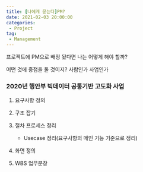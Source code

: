 ```yaml
---
title: [나에게 묻는다]PM?
date: 2021-02-03 20:00:00
categories:
 - Project
tag:
 - Management
---
```


프로젝트에 PM으로 배정 됬다면 나는 어떻게 해야 할까?

어떤 것에 중점을 둘 것이지? 사람인가 사업인가

<!-- more -->



### 2020년 행안부 빅데이터 공통기반 고도화 사업

1. 요구사항 정의
2. 구조 잡기
3. 절차 프로세스 정리

   - Usecase 정리(요구사항의 메인 기능 기준으로 정리)
4. 화면 정의
5. WBS 업무분장



